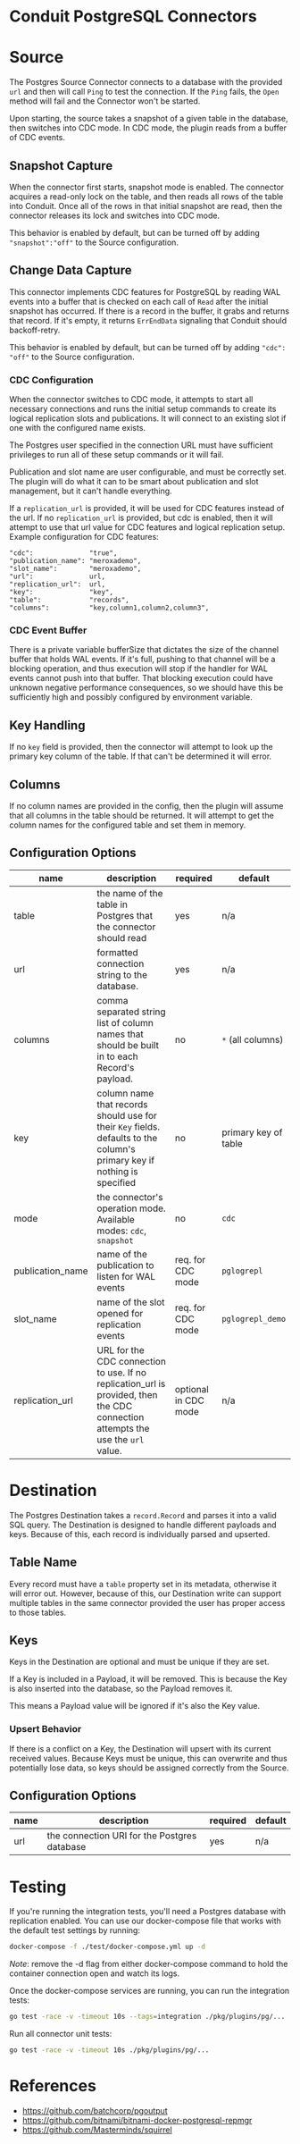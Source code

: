 # Conduit PostgreSQL Connectors 

# Source
The Postgres Source Connector connects to a database with the provided `url` and
then will call `Ping` to test the connection. If the `Ping` fails, the `Open`
method will fail and the Connector won't be started.

Upon starting, the source takes a snapshot of a given table in the database, 
then switches into CDC mode. In CDC mode, the plugin reads from a buffer of 
CDC events.

## Snapshot Capture
When the connector first starts, snapshot mode is enabled. The connector
acquires a read-only lock on the table, and then reads all rows of the table 
into Conduit. Once all of the rows in that initial snapshot are read, then the 
connector releases its lock and switches into CDC mode. 

This behavior is enabled by default, but can be turned off by adding 
`"snapshot":"off"` to the Source configuration.

## Change Data Capture
This connector implements CDC features for PostgreSQL by reading WAL events 
into a buffer that is checked on each call of `Read` after the initial snapshot
has occurred. If there is a record in the buffer, it grabs and returns that 
record. If it's empty, it returns `ErrEndData` signaling that Conduit should 
backoff-retry.

 This behavior is enabled by default, but can be turned off by adding 
 `"cdc": "off"` to the Source configuration.

### CDC  Configuration
When the connector switches to CDC mode, it attempts to start all necessary 
connections and runs the initial setup commands to create its logical 
replication slots and publications. It will connect to an existing slot if one
with the configured name exists.

The Postgres user specified in the connection URL must have sufficient 
privileges to run all of these setup commands or it will fail.

Publication and slot name are user configurable, and must be correctly set. 
The plugin will do what it can to be smart about publication and slot 
management, but it can't handle everything.

If a `replication_url` is provided, it will be used for CDC features instead of 
the url. If no `replication_url` is provided, but cdc is enabled, then it will 
attempt to use that url value for CDC features and logical replication setup.
Example configuration for CDC features:
```
"cdc":              "true",
"publication_name": "meroxademo",
"slot_name":        "meroxademo",
"url":              url,
"replication_url":  url,
"key":              "key",
"table":            "records",
"columns":          "key,column1,column2,column3",
```

### CDC Event Buffer
There is a private variable bufferSize that dictates the size of the channel 
buffer that holds WAL events. If it's full, pushing to that channel will be a 
blocking operation, and thus execution will stop if the handler for WAL events 
cannot push into that buffer. That blocking execution could have unknown 
negative performance consequences, so we should have this be sufficiently high 
and possibly configured by environment variable.

## Key Handling
If no `key` field is provided, then the connector will attempt to look up the 
primary key column of the table. If that can't be determined it will error.

## Columns
If no column names are provided in the config, then the plugin will assume 
that all columns in the table should be returned. It will attempt to get the 
column names for the configured table and set them in memory.

## Configuration Options

| name             | description                                                                                                                     | required             | default              |
|------------------|---------------------------------------------------------------------------------------------------------------------------------|----------------------|----------------------|
| table            | the name of the table in Postgres that the connector should read                                                                | yes                  | n/a                  |
| url              | formatted connection string to the database.                                                                                    | yes                  | n/a                  |
| columns          | comma separated string list of column names that should be built in to each Record's payload.                                   | no                   | `*` (all columns)    |
| key              | column name that records should use for their `Key` fields. defaults to the column's primary key if nothing is specified        | no                   | primary key of table |
| mode             | the connector's operation mode. Available modes: `cdc`, `snapshot`                                                              | no                   | `cdc`                |
| publication_name | name of the publication to listen for WAL events                                                                                | req. for CDC mode    | `pglogrepl`          |
| slot_name        | name of the slot opened for replication events                                                                                  | req. for CDC mode    | `pglogrepl_demo`     |
| replication_url  | URL for the CDC connection to use. If no replication_url is provided, then the CDC connection attempts the use the `url` value. | optional in CDC mode | n/a                  |

# Destination 
The Postgres Destination takes a `record.Record` and parses it into a valid 
SQL query. The Destination is designed to handle different payloads and keys.
Because of this, each record is individually parsed and upserted. 

## Table Name
Every record must have a `table` property set in its metadata, otherwise it
will error out. However, because of this, our Destination write can support 
multiple tables in the same connector provided the user has proper access to 
those tables.

## Keys
Keys in the Destination are optional and must be unique if they are set.

If a Key is included in a Payload, it will be removed.  This is because the Key 
is also inserted into the database, so the Payload removes it. 

This means a Payload value will be ignored if it's also the Key value.

### Upsert Behavior
If there is a conflict on a Key, the Destination will upsert with its current 
received values. Because Keys must be unique, this can overwrite and thus 
potentially lose data, so keys should be assigned correctly from the Source.

## Configuration Options

| name | description                                  | required | default |
| ---- | -------------------------------------------- | -------- | ------- |
| url  | the connection URI for the Postgres database | yes      | n/a     |

# Testing 
If you're running the integration tests, you'll need a Postgres database with 
replication enabled. You can use our docker-compose file that works with the 
default test settings by running:

```bash
docker-compose -f ./test/docker-compose.yml up -d
```

*Note*: remove the -d flag from either docker-compose command to hold the
container connection open and watch its logs.

Once the docker-compose services are running, you can run the integration tests:

```bash
go test -race -v -timeout 10s --tags=integration ./pkg/plugins/pg/...
```

Run all connector unit tests:
```bash
go test -race -v -timeout 10s ./pkg/plugins/pg/...
```

# References 
- https://github.com/batchcorp/pgoutput 
- https://github.com/bitnami/bitnami-docker-postgresql-repmgr
- https://github.com/Masterminds/squirrel
